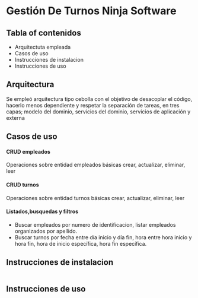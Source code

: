 Gestión De Turnos Ninja Software
================

Tabla of contenidos
----------------

* Arquitectuta empleada
* Casos de uso
* Instrucciones de instalacion
* Instrucciones de uso

## Arquitectura
 Se empleó arquitectura tipo cebolla con el objetivo de desacoplar el código, hacerlo menos dependiente y respetar la 
 separación de tareas, en tres capas; modelo del dominio, servicios del dominio, servicios de aplicación y externa 
 
## Casos de uso

#### CRUD empleados
Operaciones sobre entidad empleados básicas crear, actualizar, eliminar, leer

#### CRUD turnos
Operaciones sobre entidad turnos básicas crear, actualizar, eliminar, leer

#### Listados,busquedas y filtros
* Buscar empleados por numero de identificacion, listar empleados organizados por apellido.
* Buscar turnos por fecha entre día inicio y día fin, hora entre hora inicio y hora fin, hora de inicio específica,
 hora fin específica.
  
## Instrucciones de instalacion
```
```

## Instrucciones de uso